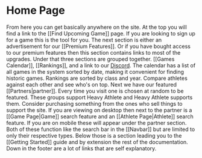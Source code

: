 # Home Page
From here you can get basically anywhere on the site. At the top you will find a link to the [[Find Upcoming Game]] page. If you are looking to sign up for a game this is the tool for you. The next section is either an advertisement for our [[Premium Features]]. Or if you have bought access to our premium features then this section contains links to most of the upgrades. Under that three sections are grouped together. [[Games Calendar]], [[Rankings]], and a link to our [Discord](https://discord.gg/76C2WeTV9B). The calendar has a list of all games in the system sorted by date, making it convenient for finding historic games. Rankings are sorted by class and year. Compare athletes against each other and see who's on top. Next we have our featured [[Partners|partner]]. Every time you visit one is chosen at random to be featured. These groups support Heavy Athlete and Heavy Athlete supports them. Consider purchasing something from the ones who sell things to support the site. If you are viewing on desktop then next to the partner is a [[Game Page|Game]] search feature and an [[Athlete Page|Athlete]] search feature. If you are on mobile these will appear under the partner section. Both of these function like the search bar in the [[Navbar]] but are limited to only their respective types. Below those is a section leading you to the [[Getting Started]] guide and by extension the rest of the documentation. Down in the footer are a lot of links that are self explanatory.